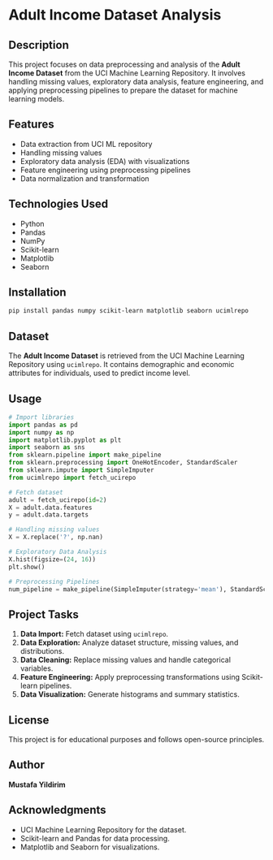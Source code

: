 # Adult Income Dataset Analysis

## Description

This project focuses on data preprocessing and analysis of the **Adult Income Dataset** from the UCI Machine Learning Repository. It involves handling missing values, exploratory data analysis, feature engineering, and applying preprocessing pipelines to prepare the dataset for machine learning models.

## Features

- Data extraction from UCI ML repository
- Handling missing values
- Exploratory data analysis (EDA) with visualizations
- Feature engineering using preprocessing pipelines
- Data normalization and transformation

## Technologies Used

- Python
- Pandas
- NumPy
- Scikit-learn
- Matplotlib
- Seaborn

## Installation

```bash
pip install pandas numpy scikit-learn matplotlib seaborn ucimlrepo
```

## Dataset

The **Adult Income Dataset** is retrieved from the UCI Machine Learning Repository using `ucimlrepo`. It contains demographic and economic attributes for individuals, used to predict income level.

## Usage

```python
# Import libraries
import pandas as pd
import numpy as np
import matplotlib.pyplot as plt
import seaborn as sns
from sklearn.pipeline import make_pipeline
from sklearn.preprocessing import OneHotEncoder, StandardScaler
from sklearn.impute import SimpleImputer
from ucimlrepo import fetch_ucirepo

# Fetch dataset
adult = fetch_ucirepo(id=2)
X = adult.data.features
y = adult.data.targets

# Handling missing values
X = X.replace('?', np.nan)

# Exploratory Data Analysis
X.hist(figsize=(24, 16))
plt.show()

# Preprocessing Pipelines
num_pipeline = make_pipeline(SimpleImputer(strategy='mean'), StandardScaler())
```

## Project Tasks

1. **Data Import:** Fetch dataset using `ucimlrepo`.
2. **Data Exploration:** Analyze dataset structure, missing values, and distributions.
3. **Data Cleaning:** Replace missing values and handle categorical variables.
4. **Feature Engineering:** Apply preprocessing transformations using Scikit-learn pipelines.
5. **Data Visualization:** Generate histograms and summary statistics.

## License

This project is for educational purposes and follows open-source principles.

## Author

**Mustafa Yildirim**

## Acknowledgments

- UCI Machine Learning Repository for the dataset.
- Scikit-learn and Pandas for data processing.
- Matplotlib and Seaborn for visualizations.

